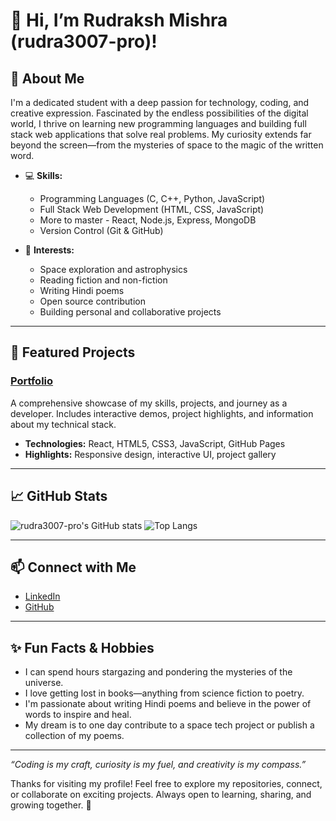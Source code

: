 # 👋 Hi, I’m Rudraksh Mishra (rudra3007-pro)!

## 🚀 About Me

I'm a dedicated student with a deep passion for technology, coding, and creative expression. Fascinated by the endless possibilities of the digital world, I thrive on learning new programming languages and building full stack web applications that solve real problems. My curiosity extends far beyond the screen—from the mysteries of space to the magic of the written word.

- 💻 **Skills:**  
  - Programming Languages (C, C++, Python, JavaScript)  
  - Full Stack Web Development (HTML, CSS, JavaScript)
  - More to master - React, Node.js, Express, MongoDB 
  - Version Control (Git & GitHub)  

- 🌌 **Interests:**  
  - Space exploration and astrophysics  
  - Reading fiction and non-fiction  
  - Writing Hindi poems  
  - Open source contribution  
  - Building personal and collaborative projects

---

## 🌟 Featured Projects

### [Portfolio](#)
A comprehensive showcase of my skills, projects, and journey as a developer. Includes interactive demos, project highlights, and information about my technical stack.

- **Technologies:** React, HTML5, CSS3, JavaScript, GitHub Pages
- **Highlights:** Responsive design, interactive UI, project gallery

---


## 📈 GitHub Stats

![rudra3007-pro's GitHub stats](https://github-readme-stats.vercel.app/api?username=rudra3007-pro&show_icons=true&theme=radical)
![Top Langs](https://github-readme-stats.vercel.app/api/top-langs/?username=rudra3007-pro&layout=compact&theme=radical)

---

## 📫 Connect with Me

- [LinkedIn](https://www.linkedin.com/in/rudraksh-mishra-38824a326/)
- [GitHub](https://github.com/rudra3007-pro)

---

## ✨ Fun Facts & Hobbies

- I can spend hours stargazing and pondering the mysteries of the universe.
- I love getting lost in books—anything from science fiction to poetry.
- I'm passionate about writing Hindi poems and believe in the power of words to inspire and heal.
- My dream is to one day contribute to a space tech project or publish a collection of my poems.

---

_“Coding is my craft, curiosity is my fuel, and creativity is my compass.”_

Thanks for visiting my profile! Feel free to explore my repositories, connect, or collaborate on exciting projects. Always open to learning, sharing, and growing together. 🚀
